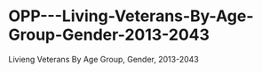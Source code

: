 # OPP---Living-Veterans-By-Age-Group-Gender-2013-2043
Livieng Veterans By Age Group, Gender, 2013-2043
